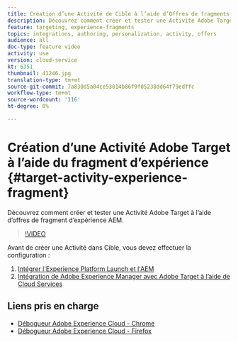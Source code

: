 ```yaml
---
title: Création d’une Activité de Cible à l’aide d’Offres de fragments d’expérience
description: Découvrez comment créer et tester une Activité Adobe Target à l’aide d’offres de fragment d’expérience AEM.
feature: targeting, experience-fragments
topics: integrations, authoring, personalization, activity, offers
audience: all
doc-type: feature video
activity: use
version: cloud-service
kt: 6351
thumbnail: 41246.jpg
translation-type: tm+mt
source-git-commit: 7a830d5a04ce53014b86f9f05238dd64f79edffc
workflow-type: tm+mt
source-wordcount: '116'
ht-degree: 0%

---
```



# Création d’une Activité Adobe Target à l’aide du fragment d’expérience {#target-activity-experience-fragment}

Découvrez comment créer et tester une Activité Adobe Target à l’aide d’offres de fragment d’expérience AEM.

>[!VIDEO](https://video.tv.adobe.com/v/41246?quality=12&learn=on)

Avant de créer une Activité dans Cible, vous devez effectuer la configuration :

1. [Intégrer l&#39;Experience Platform Launch et l&#39;AEM](https://docs.adobe.com/content/help/en/experience-manager-learn/sites/integrations/experience-platform-launch/overview.html)
2. [Intégration de Adobe Experience Manager avec Adobe Target à l’aide de Cloud Services](https://docs.adobe.com/content/help/en/experience-manager-learn/sites/integrations/target/setup-aem-target-cloud-service.html)

## Liens pris en charge

* [Débogueur Adobe Experience Cloud - Chrome](https://chrome.google.com/webstore/detail/adobe-experience-cloud-de/ocdmogmohccmeicdhlhhgepeaijenapj)
* [Débogueur Adobe Experience Cloud - Firefox](https://addons.mozilla.org/en-US/firefox/addon/adobe-experience-platform-dbg/)